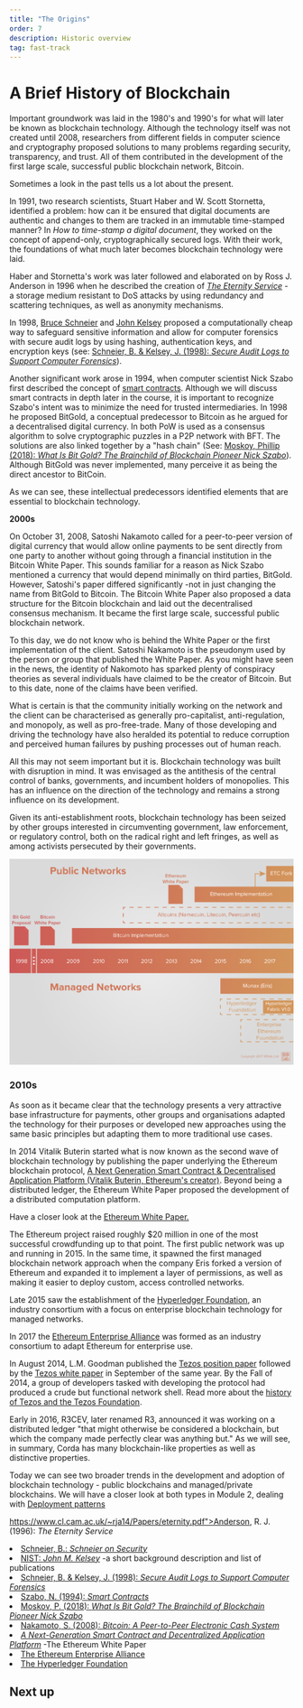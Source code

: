```yaml
---
title: "The Origins"
order: 7
description: Historic overview
tag: fast-track
---
```


# A Brief History of Blockchain

Important groundwork was laid in the 1980's and 1990's for what will later be known as blockchain technology. Although the technology itself was not created until 2008, researchers from different fields in computer science and cryptography proposed solutions to many problems regarding security, transparency, and trust. All of them contributed in the development of the first large scale, successful public blockchain network, Bitcoin.

<ExpansionPanel title="The groundwork of the 1990s">

Sometimes a look in the past tells us a lot about the present.

In 1991, two research scientists, Stuart Haber and W. Scott Stornetta, identified a problem: how can it be ensured that digital documents are authentic and changes to them are tracked in an immutable time-stamped manner? In *How to time-stamp a digital document*, they worked on the concept of append-only, cryptographically secured logs. With their work, the foundations of what much later becomes blockchain technology were laid.

Haber and Stornetta's work was later followed and elaborated on by Ross J. Anderson in 1996 when he described the creation of [*The Eternity Service*](https://www.cl.cam.ac.uk/~rja14/Papers/eternity.pdf) - a storage medium resistant to DoS attacks by using redundancy and scattering techniques, as well as anonymity mechanisms.

In 1998, [Bruce Schneier](https://www.schneier.com/crypto-gram/) and [John Kelsey](https://www.nist.gov/people/john-m-kelsey) proposed a computationally cheap way to safeguard sensitive information and allow for computer forensics with secure audit logs by using hashing, authentication keys, and encryption keys (see: [Schneier, B. & Kelsey, J. (1998): *Secure Audit Logs to Support Computer Forensics*](https://www.schneier.com/academic/paperfiles/paper-auditlogs.pdf)).

Another significant work arose in 1994, when computer scientist Nick Szabo first described the concept of [smart contracts](http://www.fon.hum.uva.nl/rob/Courses/InformationInSpeech/CDROM/Literature/LOTwinterschool2006/szabo.best.vwh.net/smart.contracts.html). Although we will discuss smart contracts in depth later in the course, it is important to recognize Szabo's intent was to minimize the need for trusted intermediaries. In 1998 he proposed BitGold, a conceptual predecessor to Bitcoin as he argued for a decentralised digital currency. In both PoW is used as a consensus algorithm to solve cryptographic puzzles in a P2P network with BFT. The solutions are also linked together by a "hash chain" (See: [Moskoy, Phillip (2018): *What Is Bit Gold? The Brainchild of Blockchain Pioneer Nick Szabo*](https://coincentral.com/what-is-bit-gold-the-brainchild-of-blockchain-pioneer-nick-szabo/)). Although BitGold was never implemented, many perceive it as being the direct ancestor to BitCoin.

As we can see, these intellectual predecessors identified elements that are essential to blockchain technology.

</ExpansionPanel>

**2000s**

On October 31, 2008, Satoshi Nakamoto called for a peer-to-peer version of digital currency that would allow online payments to be sent directly from one party to another without going through a financial institution in the Bitcoin White Paper. This sounds familiar for a reason as Nick Szabo mentioned a currency that would depend minimally on third parties, BitGold. However, Satoshi's paper differed significantly -not in just changing the name from BitGold to Bitcoin. The Bitcoin White Paper also proposed a data structure for the Bitcoin blockchain and laid out the decentralised consensus mechanism. It became the first large scale, successful public blockchain network.

To this day, we do not know who is behind the White Paper or the first implementation of the client. Satoshi Nakamoto is the pseudonym used by the person or group that published the White Paper. As you might have seen in the news, the identity of Nakomoto has sparked plenty of conspiracy theories as several individuals have claimed to be the creator of Bitcoin. But to this date, none of the claims have been verified.

What is certain is that the community initially working on the network and the client can be characterised as generally pro-capitalist, anti-regulation, and monopoly, as well as pro-free-trade. Many of those developing and driving the technology have also heralded its potential to reduce corruption and perceived human failures by pushing processes out of human reach.

All this may not seem important but it is. Blockchain technology was built with disruption in mind. It was envisaged as the antithesis of the central control of banks, governments, and incumbent holders of monopolies. This has an influence on the direction of the technology and remains a strong influence on its development.

Given its anti-establishment roots, blockchain technology has been seized by other groups interested in circumventing government, law enforcement, or regulatory control, both on the radical right and left fringes, as well as among activists persecuted by their governments.


![Blockchain Timeline](images/timeline.png)

### 2010s

As soon as it became clear that the technology presents a very attractive base infrastructure for payments, other groups and organisations adapted the technology for their purposes or developed new approaches using the same basic principles but adapting them to more traditional use cases.

In 2014 Vitalik Buterin started what is now known as the second wave of blockchain technology by publishing the paper underlying the Ethereum blockchain protocol, [A Next Generation Smart Contract & Decentralised Application Platform (Vitalik Buterin, Ethereum's creator)](https://github.com/ethereum/wiki/wiki/White-Paper). Beyond being a distributed ledger, the Ethereum White Paper proposed the development of a distributed computation platform.

<div class="b9-tip">
Have a closer look at the <a href="https://ethereum.org/whitepaper/">Ethereum White Paper.</a>
</div>

The Ethereum project raised roughly $20 million in one of the most successful crowdfunding up to that point. The first public network was up and running in 2015. In the same time, it spawned the first managed blockchain network approach when the company Eris forked a version of Ethereum and expanded it to implement a layer of permissions, as well as making it easier to deploy custom, access controlled networks.

Late 2015 saw the establishment of the [Hyperledger Foundation](https://www.hyperledger.org/), an industry consortium with a focus on enterprise blockchain technology for managed networks.

In 2017 the [Ethereum Enterprise Alliance](https://entethalliance.org/) was formed as an industry consortium to adapt Ethereum for enterprise use.

In August 2014, L.M. Goodman published the [Tezos position paper](https://tezos.com/static/position_paper-841a0a56b573afb28da16f6650152fb4.pdf) followed by the [Tezos white paper](https://tezos.com/static/white_paper-2dc8c02267a8fb86bd67a108199441bf.pdf) in September of the same year. By the Fall of 2014, a group of developers tasked with developing the protocol had produced a crude but functional network shell. Read more about the <a href="https://tezos.foundation/history">history of Tezos and the Tezos Foundation</a>.

Early in 2016, R3CEV, later renamed R3, announced it was working on a distributed ledger "that might otherwise be considered a blockchain, but which the company made perfectly clear was anything but." As we will see, in summary, Corda has many blockchain-like properties as well as distinctive properties.


Today we can see two broader trends in the development and adoption of blockchain technology - public blockchains and managed/private blockchains. We will have a closer look at both types in Module 2, dealing with [Deployment patterns](https://git.b9lab.com/course-content/bfp-fundamentals/blob/master/2-deployment-patterns/1-introduction.md)

<HighlightBox type="reading">

https://www.cl.cam.ac.uk/~rja14/Papers/eternity.pdf">Anderson, R. J. (1996): <i>The Eternity Service</i></a></li>
	<li><a href="https://www.schneier.com/crypto-gram/">Schneier, B.: <i>Schneier on Security</i></a></li>
	<li><a href="https://www.nist.gov/people/john-m-kelsey">NIST: <i>John M. Kelsey</i></a> -a short background description and list of publications</li>
	<li><a href="https://mikemabey.com/cse469s19/papers/04_Secure_Audit_Logs.pdf"> Schneier, B. &amp; Kelsey, J. (1998): <i>Secure Audit Logs to Support Computer Forensics</i></a></li>
	<li><a href="http://www.fon.hum.uva.nl/rob/Courses/InformationInSpeech/CDROM/Literature/LOTwinterschool2006/szabo.best.vwh.net/smart.contracts.html">Szabo, N. (1994): <i>Smart Contracts</i></a></li>
	<li><a href="https://coincentral.com/what-is-bit-gold-the-brainchild-of-blockchain-pioneer-nick-szabo/">Moskov, P. (2018): <i>What Is Bit Gold? The Brainchild of Blockchain Pioneer Nick Szabo</i></a></li>
	<li><a href="https://bitcoin.org/bitcoin.pdf">Nakamoto, S. (2008): <i>Bitcoin: A Peer-to-Peer Electronic Cash System</i></a></li>
	<li><a href="https://ethereum.org/whitepaper/"><i>A Next-Generation Smart Contract and Decentralized Application Platform</i></a> -The Ethereum White Paper</li>
	<li><a href="https://entethalliance.org/">The Ethereum Enterprise Alliance</a></li>
	<li><a href="https://www.hyperledger.org/">The Hyperledger Foundation</a></li>
</ul>
</div>

## Next up
